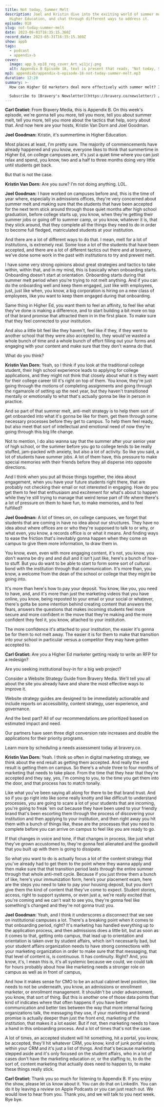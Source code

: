 ```yaml
---
title: Not today, Summer Melt
description: Joel and Kristin dive into the exciting world of summer melt in
  Higher Education, and chat through different ways to address it.
episode: 018
slug: not-today-summer-melt
date: 2023-06-01T16:35:15.360Z
record_date: 2023-05-31T16:35:15.369Z
show: appb
tags:
  - podcast
  - appendix-b
cover:
  image: app_b_ep18_reg_cover_Art_wi1jcj.png
  alt: Appendix B Episode 18, text is present that reads, "Not today, Summer Melt"
mp3: appendixb/appendix-b-episode-18-not-today-summer-melt.mp3
duration: 12:20
summary: >-
  How can Higher Ed marketers deal more effectively with summer melt? It starts by maintaining some continuity in content strategy during the summer months. Marketing materials that incoming students are receiving should be similar in tone to what they’ve been used to. If we treat the new student experience as “onboarding,” we can create a strong foundation for the incoming class.

  Subscribe to [Bravery's Newsletter](https://bravery.co/newsletter/) / [Follow Kristin](https://www.linkedin.com/in/kristinvandorn/) / [Follow Joel](https://www.linkedin.com/in/joelgoodman/) / [Follow Bravery on LinkedIn](https://www.linkedin.com/company/bravery-media/)
---
```

**Carl Gratiot:**
From Bravery Media, this is Appendix B. On this week's episode, we're gonna tell you more, tell you more, tell you about summer melt, tell you more, tell you more about the tactics that help, sorry about that. And now here are your hosts, Kristin Van Dorn and Joel Goodman.

**Joel Goodman:**
Kristin, it's summertime in Higher Education.

Most places at least, I'm pretty sure. The majority of commencements have already happened and you know, everyone likes to think that summertime in Higher Ed, on college campuses are, it's just a quiet time where you can just relax and spend, you know, two and a half to three months doing very little until students get back.

But that is not the case.

**Kristin Van Dorn:**
Are you sure? I’m not doing anything. LOL.

**Joel Goodman:**
I have worked on campuses before and, this is the time of year where, especially in admissions offices, they're very concerned about summer melt and making sure that the students that have been accepted for the next term stick around through those quiet months after high school graduation, before college starts up, you know, when they're getting their summer jobs or going off to summer camp, or you know, whatever it is, that they stick around, that they complete all the things they need to do in order to become full fledged, matriculated students at your institution.

And there are a lot of different ways to do that. I mean, melt for a lot of institutions, is extremely real. Some lose a lot of the students that have been accepted, and there are a lot of different tactics out there and at bravery, we've done some work in the past with institutions to try and prevent melt.

I have some very strong opinions about great strategies and tactics to take within, within that, and in my mind, this is basically when onboarding starts. Onboarding doesn't start at orientation. Onboarding starts during that summer melt period when you're trying to not melt anything. And if you can do the onboarding well and keep them engaged, just like with employees, just, just like when, you know, a big corporation is hiring on a new class of employees, like you want to keep them engaged during that onboarding. 

Same thing in Higher Ed, you want them to feel an affinity, to feel like what they've done is making a difference, and to start building a bit more on top of that brand promise that attracted them in in the first place. To make sure that they feel connected to your institution.

And also a little bit feel like they haven't, feel like if they, if they went to another school that they were also accepted to, they would've wasted a whole bunch of time and a whole bunch of effort filling out your forms and engaging with your content and make sure that they don't wanna do that.

What do you think? 

**Kristin Van Dorn:**
Yeah, so I think if you look at the traditional college student, their high school experience leads to applying for college applications, and they might not think that closely about what it is they want for their college career till it's right on top of them. You know, they're just going through the motions of completing assignments and going through the rigamarole of setting up the next year, but they haven't transitioned mentally or emotionally to what that's actually gonna be like in person in practice. 

And so part of that summer melt, anti-melt strategy is to help them sort of get onboarded into what it's gonna be like for them, get them through some necessary processes before they get to campus. To help them feel ready, but also meet that sort of intellectual and emotional need of now they're going through this big life change.

Not to mention, I do also wanna say that the summer after your senior year of high school, or the summer before you go to college tends to be really stuffed, jam-packed with anxiety, but also a lot of activity. So like you said, a lot of students have summer jobs. A lot of them have, this pressure to make special memories with their friends before they all disperse into opposite directions.

And I think when you put all those things together, the idea about engagement, when you have your future students right there, that are probably not checking their email or not interested in engaging. How do you get them to feel that enthusiasm and excitement for what's about to happen while they're still trying to manage that weird tense part of life where there's a lot of pressure on them to have fun, to make memories, and to feel fulfilled?

**Joel Goodman:**
A lot of times on, on college campuses, we forget that students that are coming in have no idea about our structures. They have no idea about where offices are or who they're supposed to talk to or why, or what even, you know, a records office is or what it means. And finding ways to ease the friction that's inevitably gonna happen when they come on campus to give them more information, to draw them in.

You know, even, even with more engaging content, it's not, you know, you don't wanna be dry and and dull and it isn't just like, here's a bunch of how-to stuff. But you do want to be able to start to form some sort of cultural bond with the institution through that communication. It's more than, you know, a welcome from the dean of the school or college that they might be going into.

It's more than here's how to pay your deposit. You know, like you, you need to have, and, and it's more than just the marketing videos that you have online, you know, being reposted to your email or your social or whatever, there's gotta be some intention behind creating content that answers the fears, answers the questions that makes incoming students feel more secure and more confident in the move that they're making and the more confident they feel it, you know, attached to your institution.

The more confidence it's attached to your institution, the easier it's gonna be for them to not melt away. The easier it is for them to make that transition into your school in particular versus a competitor they may have gotten accepted to. 

**Carl Gratiot:**
Are you a Higher Ed marketer getting ready to write an RFP for a redesign?

Are you seeking institutional buy-in for a big web project? 

Consider a Website Strategy Guide from Bravery Media. We'll tell you all about the site you already have and share the most effective ways to improve it. 

Website strategy guides are designed to be immediately actionable and include reports on accessibility, content strategy, user experience, and governance.

And the best part? All of our recommendations are prioritized based on estimated impact and need. 

Our partners have seen three digit conversion rate increases and double the applications for their priority programs. 

Learn more by scheduling a needs assessment today at bravery.co. 

**Kristin Van Dorn:**
Yeah. I think so often in digital marketing strategy, we think about the end result as getting them accepted. And really the end result is getting them on campus. So there's a whole three to four months of marketing that needs to take place. From the time that they hear that they're accepted and they say, yes, I'm coming to you, to the time you get them into the door, and that process has to match tonally.

Like what you've been saying all along for there to be that brand trust. And so if you go right into like some really knotty and like difficult to understand processes, you are going to scare a lot of your students that are incoming, you're going to freak 'em out because they have been used to your friendly brand that's been escorting them through the process of discovering your institution and then applying to your institution, and then right away you hit them with a bunch of things like, these are the processes that you need to complete before you can arrive on campus to feel like you are ready to go. 

If that changes in voice and tone, if that changes in process, like just what they've grown accustomed to, they're gonna feel alienated and the goodwill that you built up with them is going to dissipate.

So what you want to do is actually focus a lot of the content strategy that you've already had to get them to the point where they wanna apply and then make sure that that transition period lasts through the entire summer through that whole anti-melt cycle. Because if you just throw them a bunch of like, here's your immunization form, here’s your placement exam, here are the steps you need to take to pay your housing deposit, but you don't give them the kind of content that they've come to expect. Student stories, access, right to support systems, or even just a, we're really excited that you're coming and we can't wait to see you, they're gonna feel like something's changed and they're not gonna trust you. 

**Joel Goodman:**
Yeah, and I think it underscores a disconnect that we see on institutional campuses a lot. There's a breaking point when it comes to that onboarding period, right? It's marketing has handled everything up to the application process, and then admissions does a little bit, but as soon as it comes to that, getting onto campus, that lead up to orientation and orientation is taken over by student affairs, which isn't necessarily bad, but your student affairs organization needs to have strong connections with your marketing organization in order to make sure that that messaging, that that level of content is, is continuous. It has continuity. Right? And, you know, it's, I mean this is, it's all systemic because we could, we could talk for hours probably about how like marketing needs a stronger role on campus as well as in front of campus,

And how it makes sense for CMO to be an actual cabinet level position, like needs to not be underneath, you know, an admissions or enrollment marketer, or enrollment management. It shouldn't be under advancement, you know, that sort of thing. But this is another one of those data points that kind of indicates where that often happens if you have better communication and better ties between the way that more internal facing organizations talk, the messaging they use, if your marketing and brand promise is actually deeper than just the front end, marketing of the institution, that makes it a lot easier. But if not, then marketing needs to have a hand in this onboarding process. And a lot of times that's not the case. 

A lot of times, an accepted student will hit something, hit a portal, you know, be accepted, they'll hit whatever CRM, you know, kind of junk portal exists within your CRM and it's just a list of things. And that's because marketing stepped aside and it's only focused on the student affairs, who in a lot of cases don't have the marketing education or, or the staffing to, to do the sort of, content marketing that actually does need to happen to, to make these things really stick.

**Carl Gratiot:**
Thank you so much for listening to Appendix B. If you enjoy the show, please let us know about it. You can do that on LinkedIn. You can do it by leaving a review on Apple Podcasts or you can just reach out. We would love to hear from you. Thank you, and we will talk to you next week. Bye bye.